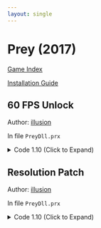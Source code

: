 ```yaml
---
layout: single
---
```


# Prey (2017)

[Game Index](/patch/#patches)

[Installation Guide](https://illusion0001.github.io/install-instructions/)

## 60 FPS Unlock

Author: [illusion](https://twitter.com/illusion0002)

In file `PreyDll.prx`
    
<details>
<summary>Code 1.10 (Click to Expand)</summary>

{% highlight none %}
48 8B 45 90 8B 7B 70 8B 70 48

48 8B 45 90 8B 7B 70 31 F6 90
{% endhighlight %}

</details>

## Resolution Patch

Author: [illusion](https://twitter.com/illusion0002)

In file `PreyDll.prx`

<details>
<summary>Code 1.10 (Click to Expand)</summary>

{% highlight none %}
# call

48 C7 83 48 5D 00 00 00 00 00 00 8B 83 58 5E 00 00

48 C7 83 48 5D 00 00 00 00 00 00 E8 FF 6E E7 FF 90

# main code

55 48 89 E5 41 57 41 56 41 54 53 48 83 EC 20 4C 8B 3D AA 67 81 01 48 89 FB 49 8B 07 48 89 45 D8 48 8B 03 FF

# For Base (960x540)

C3 C7 83 58 5E 00 00 C0 03 00 00 C7 83 5C 5E 00 00 1C 02 00 00 8B 83 58 5E 00 00 C3 48 89 45 D8 48 8B 03 FF

# For Neo (1600x900)

C3 C7 83 58 5E 00 00 40 06 00 00 C7 83 5C 5E 00 00 84 03 00 00 8B 83 58 5E 00 00 C3 48 89 45 D8 48 8B 03 FF
{% endhighlight %}

</details>
